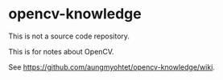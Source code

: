 # opencv-knowledge

This is not a source code repository.

This is for notes about OpenCV.

See https://github.com/aungmyohtet/opencv-knowledge/wiki.
